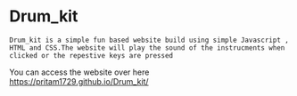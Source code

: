 # Drum_kit
    Drum_kit is a simple fun based website build using simple Javascript , HTML and CSS.The website will play the sound of the instrucments when clicked or the repestive keys are pressed
    
You can access the website over here https://pritam1729.github.io/Drum_kit/
